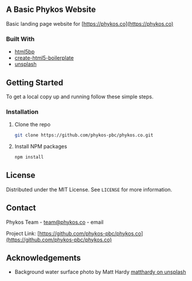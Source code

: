 
<!-- ABOUT THE PROJECT -->
## A Basic Phykos Website

Basic landing page website for [https://phykos.co](https://phykos.co)


### Built With

* [html5bp](https://github.com/h5bp/html5-boilerplate)
* [create-html5-boilerplate](https://github.com/h5bp/create-html5-boilerplate)
* [unsplash](https://unsplash.com/)


<!-- GETTING STARTED -->
## Getting Started

To get a local copy up and running follow these simple steps.


### Installation

1. Clone the repo
   ```sh
   git clone https://github.com/phykos-pbc/phykos.co.git
   ```
2. Install NPM packages
   ```sh
   npm install
   ```



<!-- LICENSE -->
## License

Distributed under the MIT License. See `LICENSE` for more information.



<!-- CONTACT -->
## Contact

Phykos Team - [team@phykos.co](mailto:team@phykos.co) - email

Project Link: [https://github.com/phykos-pbc/phykos.co](https://github.com/phykos-pbc/phykos.co)



<!-- ACKNOWLEDGEMENTS -->
## Acknowledgements

* Background water surface photo by Matt Hardy [matthardy on unsplash](https://unsplash.com/photos/6ArTTluciuA)
